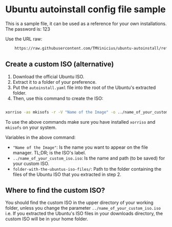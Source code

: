 # Ubuntu autoinstall config file sample

This is a sample file, it can be used as a reference for your own installations.
The password is: 123

Use the URL raw: 
```bash
    https://raw.githubusercontent.com/TMVinicius/ubuntu-autoinstall/refs/heads/main/autoinstall.yaml
```



## Create a custom ISO (alternative)

1. Download the official Ubuntu ISO.
2. Extract it to a folder of your preference.
3. Put the `autoinstall.yaml` file into the root of the Ubuntu's extracted folder.
4. Then, use this command to create the ISO:

```bash

xorriso -as mkisofs -r -V "Name of the Image" -o ../name_of_your_custom_iso.iso -J -l -b boot/grub/i386-pc/eltorito.img -c boot.catalog -no-emul-boot -boot-load-size 4 -boot-info-table folder-with-the-ubuntus-iso-files/
```

To use the above commands make sure you have installed `xorriso` and `mkisofs` on your system.

Variables in the above command:

- `"Name of the Image"`: Is the name you want to appear on the file manager. TL;DR; is the ISO's label.
- `../name_of_your_custom_iso.iso`: Is the name and path (to be saved) for your custom ISO.
- `folder-with-the-ubuntus-iso-files/`: Path to the folder containing the files of the Ubuntu ISO that you extracted in step 2.

## Where to find the custom ISO?

You should find the custom ISO in the upper directory of your working folder, unless you change the parameter `../name_of_your_custom_iso.iso`
i.e. If you extracted the Ubuntu's ISO files in your downloads directory, the custom ISO will be in your home folder.
